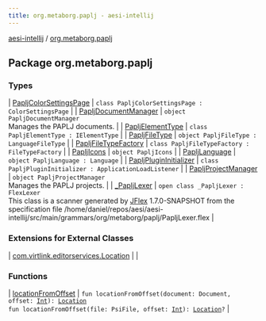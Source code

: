 ```yaml
---
title: org.metaborg.paplj - aesi-intellij
---
```


[aesi-intellij](../index.html) / [org.metaborg.paplj](.)

## Package org.metaborg.paplj

### Types

| [PapljColorSettingsPage](-paplj-color-settings-page/index.html) | `class PapljColorSettingsPage : ColorSettingsPage` |
| [PapljDocumentManager](-paplj-document-manager/index.html) | `object PapljDocumentManager`<br>Manages the PAPLJ documents. |
| [PapljElementType](-paplj-element-type/index.html) | `class PapljElementType : IElementType` |
| [PapljFileType](-paplj-file-type/index.html) | `object PapljFileType : LanguageFileType` |
| [PapljFileTypeFactory](-paplj-file-type-factory/index.html) | `class PapljFileTypeFactory : FileTypeFactory` |
| [PapljIcons](-paplj-icons/index.html) | `object PapljIcons` |
| [PapljLanguage](-paplj-language.html) | `object PapljLanguage : Language` |
| [PapljPluginInitializer](-paplj-plugin-initializer/index.html) | `class PapljPluginInitializer : ApplicationLoadListener` |
| [PapljProjectManager](-paplj-project-manager/index.html) | `object PapljProjectManager`<br>Manages the PAPLJ projects. |
| [_PapljLexer](_-paplj-lexer/index.html) | `open class _PapljLexer : FlexLexer`<br>This class is a scanner generated by [JFlex](#) 1.7.0-SNAPSHOT from the specification file /home/daniel/repos/aesi/aesi-intellij/src/main/grammars/org/metaborg/paplj/PapljLexer.flex |

### Extensions for External Classes

| [com.virtlink.editorservices.Location](com.virtlink.editorservices.-location/index.html) |  |

### Functions

| [locationFromOffset](location-from-offset.html) | `fun locationFromOffset(document: Document, offset: `[`Int`](https://kotlinlang.org/api/latest/jvm/stdlib/kotlin/-int/index.html)`): `[`Location`](https://virtlink.com/aesi/aesi-java/com.virtlink.editorservices/-location/index.html)<br>`fun locationFromOffset(file: PsiFile, offset: `[`Int`](https://kotlinlang.org/api/latest/jvm/stdlib/kotlin/-int/index.html)`): `[`Location`](https://virtlink.com/aesi/aesi-java/com.virtlink.editorservices/-location/index.html)`?` |

